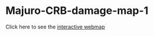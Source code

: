 # Majuro-CRB-damage-map-1

Click here to see the [interactive webmap](https://aubreymoore.github.io/Majuro-CRB-damage-map-1/webmap/#12/7.1082/171.2072)
